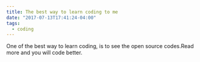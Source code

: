 ```yaml
---
title: The best way to learn coding to me
date: "2017-07-13T17:41:24-04:00"
tags:
  - coding
---
```


One of the best way to learn coding, is to see the open source codes.​ Read more and you will code better.
